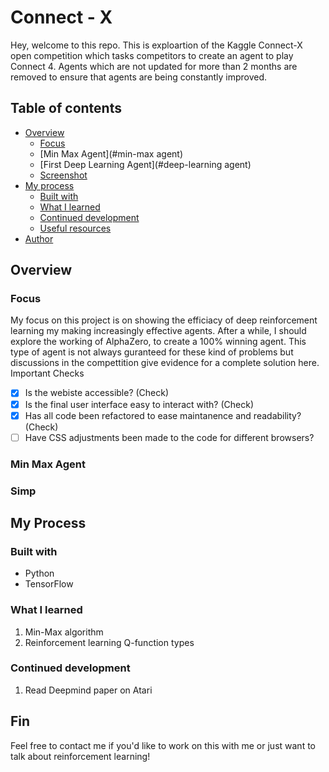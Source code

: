 
# Connect - X 

Hey, welcome to this repo. This is exploartion of the Kaggle Connect-X open competition which tasks competitors to create an agent to play Connect 4. Agents which are not updated for more than 2 months are removed to ensure that agents are being constantly improved. 



## Table of contents

- [Overview](#overview)
  - [Focus](#focus)
  - [Min Max Agent](#min-max agent)
  - [First Deep Learning Agent](#deep-learning agent)
  - [Screenshot](#screenshot)
- [My process](#my-process)
  - [Built with](#built-with)
  - [What I learned](#what-i-learned)
  - [Continued development](#continued-development)
  - [Useful resources](#useful-resources)
- [Author](#author)

## Overview

### Focus
My focus on this project is on showing the efficiacy of deep reinforcement learning my making increasingly effective agents. After a while, I should explore the working of AlphaZero, to create a 100% winning agent. This type of agent is not always guranteed for these kind of problems but discussions in the compettition give evidence for a complete solution here.  
Important Checks 
- [x] Is the webiste accessible? (Check)
- [x] Is the final user interface easy to interact with? (Check)
- [x] Has all code been refactored to ease maintanence and readability? (Check)
- [ ] Have CSS adjustments been made to the code for different browsers?

### Min Max Agent

### Simp

##  My Process

### Built with

- Python
- TensorFlow


### What I learned

1. Min-Max algorithm 
2. Reinforcement learning Q-function types

### Continued development

1. Read Deepmind paper on Atari

## Fin
Feel free to contact me if you'd like to work on this with me or just want to talk about reinforcement learning!


